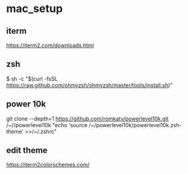 # mac_setup

## iterm
https://iterm2.com/downloads.html

## zsh
$ sh -c "$(curl -fsSL https://raw.github.com/ohmyzsh/ohmyzsh/master/tools/install.sh)"
## power 10k
git clone --depth=1 https://github.com/romkatv/powerlevel10k.git /~//powerlevel10k
"echo 'source /~/powerlevel10k/powerlevel10k.zsh-theme' >>/~/.zshrc"

## edit theme
https://iterm2colorschemes.com/
